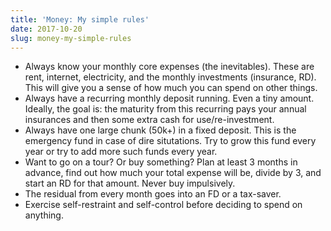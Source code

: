 ```yaml
---
title: 'Money: My simple rules'
date: 2017-10-20
slug: money-my-simple-rules
---
```

*   Always know your monthly core expenses (the inevitables). These are rent, internet, electricity, and the monthly investments (insurance, RD). This will give you a sense of how much you can spend on other things.
*   Always have a recurring monthly deposit running. Even a tiny amount. Ideally, the goal is: the maturity from this recurring pays your annual insurances and then some extra cash for use/re-investment.
*   Always have one large chunk (50k+) in a fixed deposit. This is the emergency fund in case of dire situtations. Try to grow this fund every year or try to add more such funds every year.
*   Want to go on a tour? Or buy something? Plan at least 3 months in advance, find out how much your total expense will be, divide by 3, and start an RD for that amount. Never buy impulsively.
*   The residual from every month goes into an FD or a tax-saver.
*   Exercise self-restraint and self-control before deciding to spend on anything.